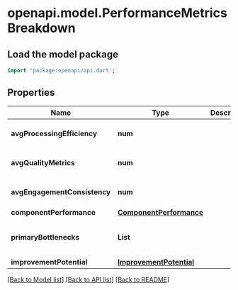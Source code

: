 # openapi.model.PerformanceMetricsBreakdown

## Load the model package
```dart
import 'package:openapi/api.dart';
```

## Properties
Name | Type | Description | Notes
------------ | ------------- | ------------- | -------------
**avgProcessingEfficiency** | **num** |  | [optional] [default to 0]
**avgQualityMetrics** | **num** |  | [optional] [default to 0]
**avgEngagementConsistency** | **num** |  | [optional] [default to 0]
**componentPerformance** | [**ComponentPerformance**](ComponentPerformance.md) |  | 
**primaryBottlenecks** | **List<String>** |  | [optional] [default to const []]
**improvementPotential** | [**ImprovementPotential**](ImprovementPotential.md) |  | 

[[Back to Model list]](../README.md#documentation-for-models) [[Back to API list]](../README.md#documentation-for-api-endpoints) [[Back to README]](../README.md)


